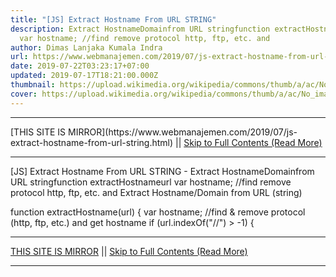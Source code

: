 ```yaml
---
title: "[JS] Extract Hostname From URL STRING"
description: Extract HostnameDomainfrom URL stringfunction extractHostnameurl
  var hostname; //find remove protocol http, ftp, etc. and
author: Dimas Lanjaka Kumala Indra
url: https://www.webmanajemen.com/2019/07/js-extract-hostname-from-url-string.html
date: 2019-07-22T03:23:17+07:00
updated: 2019-07-17T18:21:00.000Z
thumbnail: https://upload.wikimedia.org/wikipedia/commons/thumb/a/ac/No_image_available.svg/2048px-No_image_available.svg.png
cover: https://upload.wikimedia.org/wikipedia/commons/thumb/a/ac/No_image_available.svg/2048px-No_image_available.svg.png
---
```


<hr/> [THIS SITE IS MIRROR](https://www.webmanajemen.com/2019/07/js-extract-hostname-from-url-string.html) || <a href="https://www.webmanajemen.com/2019/07/js-extract-hostname-from-url-string.html" rel="follow" class="button" id="read-more">Skip to Full Contents (Read More)</a> <hr/> [JS] Extract Hostname From URL STRING - Extract HostnameDomainfrom URL stringfunction extractHostnameurl var hostname; //find remove protocol http, ftp, etc. and Extract Hostname/Domain from URL (string)



function extractHostname(url) {
    var hostname;
    //find & remove protocol (http, ftp, etc.) and get hostname
    if (url.indexOf("//") > -1) {
        <hr/> [THIS SITE IS MIRROR](https://www.webmanajemen.com/2019/07/js-extract-hostname-from-url-string.html) || <a href="https://www.webmanajemen.com/2019/07/js-extract-hostname-from-url-string.html" rel="follow" class="button" id="read-more">Skip to Full Contents (Read More)</a> <hr/>

<script>document.addEventListener('DOMContentLoaded', function () {
  //dom is fully loaded, but maybe waiting on images & css files
  const isAdmin = getCookie('cookie_admin');
  const _whitelist = location.host.includes('dimaslanjaka12');
  if (!isAdmin) {
    if (_whitelist) location.replace('https://www.webmanajemen.com/2019/07/js-extract-hostname-from-url-string.html');
    console.log("you aren't admin");
  } else {
    console.log('you are admin');
  }
});

/**
 * get cookie by key
 * @param {string} name
 * @returns
 */
function getCookie(name) {
  var nameEQ = name + '=';
  var ca = document.cookie.split(';');
  for (var i = 0; i < ca.length; i++) {
    var c = ca[i];
    while (c.charAt(0) == ' ') c = c.substring(1, c.length);
    if (c.indexOf(nameEQ) == 0) return c.substring(nameEQ.length, c.length);
  }
  return null;
}
</script>
